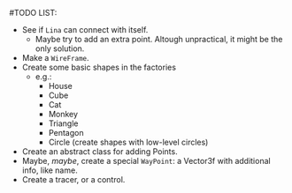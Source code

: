 #TODO LIST:

- See if `Lina` can connect with itself.
  - Maybe try to add an extra point. Altough unpractical, it might be the only solution.
- Make a `WireFrame`.
- Create some basic shapes in the factories
  - e.g.:
    - House
    - Cube
    - Cat
    - Monkey
    - Triangle
    - Pentagon
    - Circle (create shapes with low-level circles)
- Create an abstract class for adding Points.
- Maybe, _maybe_, create a special `WayPoint`: a Vector3f with additional info, like name.
- Create a tracer, or a control.
